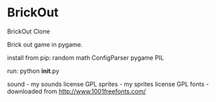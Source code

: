 # BrickOut
BrickOut Clone

Brick out game in pygame.

install from pip:
random
math
ConfigParser
pygame
PIL 

run:
python __init__.py

sound - my sounds license GPL
sprites - my sprites license GPL
fonts - downloaded from http://www.1001freefonts.com/

